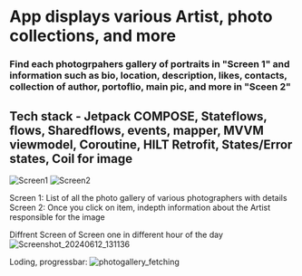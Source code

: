 # App displays various Artist, photo collections, and more 
### Find each photogrpahers gallery of portraits in "Screen 1" and information such as bio, location, description, likes, contacts, collection of author, portoflio, main pic, and more in "Sceen 2"
## Tech stack - Jetpack COMPOSE, Stateflows, flows, Sharedflows, events, mapper, MVVM viewmodel, Coroutine, HILT Retrofit, States/Error states, Coil for image 


![Screen1](https://github.com/RedGreen-Android/UserPhotoGallery/assets/83381250/8f7d3ca6-bb5e-4bb8-b463-8c8c1132f00b)
![Screen2](https://github.com/RedGreen-Android/UserPhotoGallery/assets/83381250/54718d84-2fad-414b-8263-923c16f33536)


Screen 1: List of all the photo gallery of various photographers with details
Screen 2: Once you click on item, indepth information about the Artist responsible for the image 


Diffrent Screen of Screen one in different hour of the day
![Screenshot_20240612_131136](https://github.com/RedGreen-Android/UserPhotoGallery/assets/83381250/e1cd5bf7-7c5e-47fd-be08-9e5e4ab3273f)

Loding, progressbar:
![photogallery_fetching](https://github.com/RedGreen-Android/UserPhotoGallery/assets/83381250/09d24f29-8644-4536-8a3a-1ed91ffaa9de)
